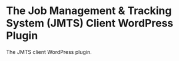 # The Job Management &amp; Tracking System (JMTS) Client WordPress Plugin
The JMTS client WordPress plugin.
